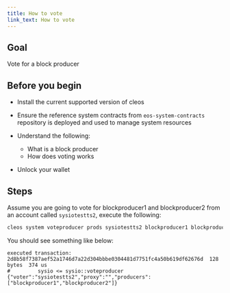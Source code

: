 ```yaml
---
title: How to vote
link_text: How to vote
---
```


## Goal

Vote for a block producer

## Before you begin

* Install the current supported version of cleos

* Ensure the reference system contracts from `eos-system-contracts` repository is deployed and used to manage system resources

* Understand the following:
  * What is a block producer
  * How does voting works

* Unlock your wallet

## Steps

Assume you are going to vote for blockproducer1 and blockproducer2 from an account called `sysiotestts2`, execute the following:

```bash
cleos system voteproducer prods sysiotestts2 blockproducer1 blockproducer2
```

You should see something like below:

```console
executed transaction: 2d8b58f7387aef52a1746d7a22d304bbbe0304481d7751fc4a50b619df62676d  128 bytes  374 us
#         sysio <= sysio::voteproducer          {"voter":"sysiotestts2","proxy":"","producers":["blockproducer1","blockproducer2"]}
```
